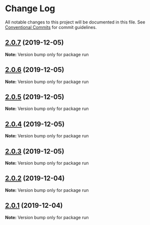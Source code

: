 # Change Log

All notable changes to this project will be documented in this file.
See [Conventional Commits](https://conventionalcommits.org) for commit guidelines.

## [2.0.7](https://github.com/KevinMind/lerna-monorepo-starter/compare/run@2.0.6...run@2.0.7) (2019-12-05)

**Note:** Version bump only for package run





## [2.0.6](https://github.com/KevinMind/lerna-monorepo-starter/compare/run@2.0.5...run@2.0.6) (2019-12-05)

**Note:** Version bump only for package run





## [2.0.5](https://github.com/KevinMind/lerna-monorepo-starter/compare/run@2.0.4...run@2.0.5) (2019-12-05)

**Note:** Version bump only for package run





## [2.0.4](https://github.com/KevinMind/lerna-monorepo-starter/compare/run@2.0.3...run@2.0.4) (2019-12-05)

**Note:** Version bump only for package run





## [2.0.3](https://github.com/KevinMind/lerna-monorepo-starter/compare/run@2.0.2...run@2.0.3) (2019-12-05)

**Note:** Version bump only for package run





## [2.0.2](https://github.com/KevinMind/lerna-monorepo-starter/compare/run@2.0.1...run@2.0.2) (2019-12-04)

**Note:** Version bump only for package run





## [2.0.1](https://github.com/KevinMind/lerna-monorepo-starter/compare/run@2.0.0...run@2.0.1) (2019-12-04)

**Note:** Version bump only for package run
